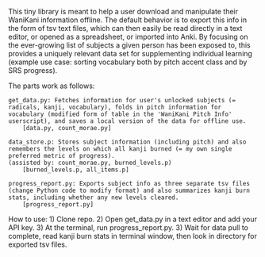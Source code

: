 This tiny library is meant to help a user download and manipulate their WaniKani information offline. The default behavior is to export this info in the form of tsv text files, which can then easily be read directly in a text editor, or opened as a spreadsheet, or imported into Anki. By focusing on the ever-growing list of subjects a given person has been exposed to, this provides a uniquely relevant data set for supplementing individual learning (example use case: sorting vocabulary both by pitch accent class and by SRS progress).

The parts work as follows:

	get_data.py: Fetches information for user's unlocked subjects (= radicals, kanji, vocabulary), folds in pitch information for vocabulary (modified form of table in the 'WaniKani Pitch Info' userscript), and saves a local version of the data for offline use.
		[data.py, count_morae.py]

	data_store.p: Stores subject information (including pitch) and also remembers the levels on which all kanji burned (= my own single preferred metric of progress).
	(assisted by: count_morae.py, burned_levels.p)
		[burned_levels.p, all_items.p]

	progress_report.py: Exports subject info as three separate tsv files (change Python code to modify format) and also summarizes kanji burn stats, including whether any new levels cleared.
		[progress_report.py]

How to use:
	1) Clone repo.
	2) Open get_data.py in a text editor and add your API key.
	3) At the terminal, run progress_report.py.
	3) Wait for data pull to complete, read kanji burn stats in terminal window, then look in directory for exported tsv files.